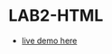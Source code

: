 # LAB2-HTML
- <a href="https://paulmairesse.github.io/LAB2-HTML/index.html" target="_blank">live demo here</a>
